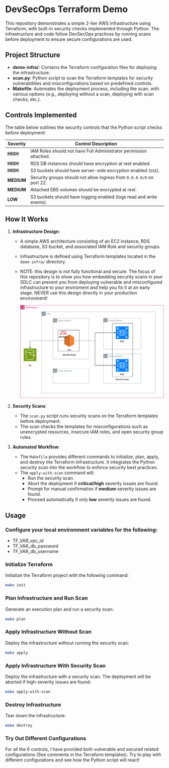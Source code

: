 # DevSecOps Terraform Demo

This repository demonstrates a simple 2-tier AWS infrastructure using Terraform, with built-in security checks implemented through Python. The infrastructure and code follow DevSecOps practices by running scans before deployment to ensure secure configurations are used.

## Project Structure

- **demo-infra/**: Contains the Terraform configuration files for deploying the infrastructure.
- **scan.py**: Python script to scan the Terraform templates for security vulnerabilities and misconfigurations based on predefined controls.
- **Makefile**: Automates the deployment process, including the scan, with various options (e.g., deploying without a scan, deploying with scan checks, etc.).

## Controls Implemented

The table below outlines the security controls that the Python script checks before deployment:

| Severity   | Control Description                                                   |
| ---------- | --------------------------------------------------------------------- |
| **HIGH**   | IAM Roles should not have Full Administrator permission attached.     |
| **HIGH**   | RDS DB instances should have encryption at rest enabled.              |
| **HIGH**   | S3 buckets should have server-side encryption enabled (`SSE`).        |
| **MEDIUM** | Security groups should not allow ingress from `0.0.0.0/0` on port 22. |
| **MEDIUM** | Attached EBS volumes should be encrypted at rest.                     |
| **LOW**    | S3 buckets should have logging enabled (logs read and write events).  |

## How It Works

1. **Infrastructure Design**:

   - A simple AWS architecture consisting of an EC2 instance, RDS database, S3 bucket, and associated IAM Role and security groups.
   - Infrastructure is defined using Terraform templates located in the `demo-infra/` directory.
   - NOTE: this design is not fully functional and secure. The focus of this repository is to show you how embedding security scans in your SDLC can prevent you from deploying vulnerable and misconfigured infrastructure to your enviroment and help you fix it at an early stage. NEVER use this design directly in your production environment!

     ![DevSecOps Demo Infra](devsecops-demo.drawio.svg)

2. **Security Scans**:

   - The `scan.py` script runs security scans on the Terraform templates before deployment.
   - The scan checks the templates for misconfigurations such as unencrypted resources, insecure IAM roles, and open security group rules.

3. **Automated Workflow**:
   - The `Makefile` provides different commands to initialize, plan, apply, and destroy the Terraform infrastructure. It integrates the Python security scan into the workflow to enforce security best practices.
   - The `apply-with-scan` command will:
     - Run the security scan.
     - Abort the deployment if **critical/high** severity issues are found.
     - Prompt for manual confirmation if **medium** severity issues are found.
     - Proceed automatically if only **low** severity issues are found.

## Usage

### Configure your local environment variables for the following:

   - TF_VAR_vpc_id
   - TF_VAR_db_password
   - TF_VAR_db_username

### Initialize Terraform

Initialize the Terraform project with the following command:

```bash
make init
```

### Plan Infrastructure and Run Scan

Generate an execution plan and run a security scan:

```bash
make plan
```

### Apply Infrastructure Without Scan

Deploy the infrastructure without running the security scan:

```bash
make apply
```

### Apply Infrastructure With Security Scan

Deploy the infrastructure with a security scan. The deployment will be aborted if high-severity issues are found:

```bash
make apply-with-scan
```

### Destroy Infrastructure

Tear down the infrastructure:

```bash
make destroy
```

### Try Out Different Configurations

For all the 6 controls, I have provided both vulnerable and secured related configurations (See comments in the Terraform templates). Try to play with different configurations and see how the Python script will react!
